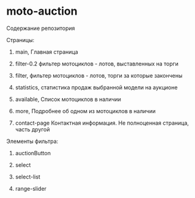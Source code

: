 # moto-auction


Содержание репозитория

Страницы:
1. main,
   Главная страница

2. filter-0.2
   фильтер мотоциклов - лотов, выставленных на торги

3. filter,
   фильтер мотоциклов - лотов, торги за которые закончены

4. statistics,
   статистика продаж выбранной модели на аукционе
   
5. available,
   Список мотоциклов в наличии
  
6. more,
   Подробнее об одном из мотоциклов в наличии

7. contact-page
   Контактная информация. Не полноценная страница, часть другой

Элементы фильтра:
1. auctionButton

2. select

3. select-list

4. range-slider


